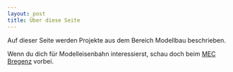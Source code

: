 ```yaml
---
layout: post
title: Über diese Seite
---
```


Auf dieser Seite werden Projekte aus dem Bereich Modellbau beschrieben.

Wenn du dich für Modelleisenbahn interessierst, schau doch beim <a href="http://www.mecbregenz.at/">MEC Bregenz</a> vorbei.
